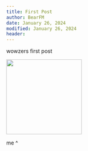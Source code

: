 ```yaml
---
title: First Post
author: BearFM
date: January 26, 2024
modified: January 26, 2024
header: 
---
```


wowzers first post

<img src="/xertun.webp" width="200" height="200">

me ^